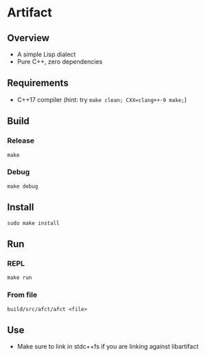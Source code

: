 # Artifact

## Overview

- A simple Lisp dialect
- Pure C++, zero dependencies

## Requirements

- C++17 compiler (hint: try `make clean; CXX=clang++-9 make;`)

## Build

### Release

  `make`

### Debug

  `make debug`

## Install

  `sudo make install`

## Run

### REPL

  `make run`

### From file

  `build/src/afct/afct <file>`

## Use

- Make sure to link in stdc++fs if you are linking against libartifact

